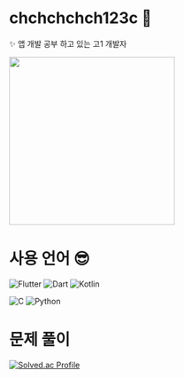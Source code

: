 # chchchchch123c 👀

✨ 앱 개발 공부 하고 있는 고1 개발자 

<img src="https://github.com/user-attachments/assets/02df5e8e-d71e-4244-affa-c3e8bedbc487" width="299" height="303"/>

# 사용 언어 😎

![Flutter](https://img.shields.io/badge/Flutter-02569B.svg?&style=for-the-badge&logo=Flutter&logoColor=white)
![Dart](https://img.shields.io/badge/Dart-0175C2.svg?&style=for-the-badge&logo=Dart&logoColor=white)
![Kotlin](https://img.shields.io/badge/Kotlin-7F52FF.svg?&style=for-the-badge&logo=Kotlin&logoColor=white)

![C](https://img.shields.io/badge/C-A8B9CC.svg?&style=for-the-badge&logo=C&logoColor=white)
![Python](https://img.shields.io/badge/Python-3776AB.svg?&style=for-the-badge&logo=Python&logoColor=white)
# 문제 풀이
[![Solved.ac Profile](http://mazassumnida.wtf/api/v2/generate_badge?boj=chchchchch123c)](https://solved.ac/chchchchch123c/)
